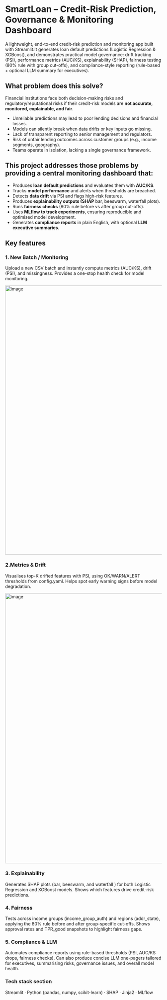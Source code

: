 # SmartLoan – Credit-Risk Prediction, Governance & Monitoring Dashboard

 A lightweight, end-to-end credit-risk prediction and monitoring app built with Streamlit.It generates loan default predictions (Logistic Regression & XGBoost), and demonstrates practical model governance: drift tracking (PSI), performance metrics (AUC/KS), explainability (SHAP), fairness testing (80% rule with group cut-offs), and compliance-style reporting (rule-based + optional LLM summary for executives).

## What problem does this solve?
Financial institutions face both decision-making risks and regulatory/reputational risks if their credit-risk models are **not accurate, monitored, explainable, and fair**.
- Unreliable predictions may lead to poor lending decisions and financial losses.
- Models can silently break when data drifts or key inputs go missing.
- Lack of transparent reporting to senior management and regulators.
- Risk of unfair lending outcomes across customer groups (e.g., income segments, geography).
- Teams operate in isolation, lacking a single governance framework.

## This project addresses those problems by providing a central monitoring dashboard that:
- Produces **loan default predictions** and evaluates them with **AUC/KS**.  
- Tracks **model performance** and alerts when thresholds are breached.  
- Detects **data drift** via PSI and flags high-risk features.
- Produces **explainability outputs (SHAP** bar, beeswarm, waterfall plots).
- Runs **fairness checks** (80% rule before vs after group cut-offs).
- Uses **MLflow to track experiments**, ensuring reproducible and optimised model development.  
- Generates **compliance reports** in plain English, with optional **LLM executive summaries**.

## Key features
### 1. New Batch / Monitoring
Upload a new CSV batch and instantly compute metrics (AUC/KS), drift (PSI), and missingness. Provides a one-stop health check for model monitoring.

<img width="599" height="866" alt="image" src="https://github.com/user-attachments/assets/e0e0893e-db0f-42f7-a979-50abf389d48a" />

### 2.Metrics & Drift
Visualises top-K drifted features with PSI, using OK/WARN/ALERT thresholds from config.yaml. Helps spot early warning signs before model degradation.

<img width="671" height="869" alt="image" src="https://github.com/user-attachments/assets/bcde2455-9105-48a3-a2d6-24b72c6607f6" />


### 3. Explainability
Generates SHAP plots (bar, beeswarm, and waterfall ) for both Logistic Regression and XGBoost models. Shows which features drive credit-risk predictions.

### 4. Fairness
Tests across income groups (income_group_auth) and regions (addr_state), applying the 80% rule before and after group-specific cut-offs. Shows approval rates and TPR_good snapshots to highlight fairness gaps.

### 5. Compliance & LLM
Automates compliance reports using rule-based thresholds (PSI, AUC/KS drops, fairness checks). Can also produce concise LLM one-pagers tailored for executives, summarising risks, governance issues, and overall model health.



### Tech stack section
Streamlit · Python (pandas, numpy, scikit-learn) · SHAP · Jinja2 · MLflow 

